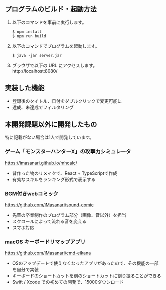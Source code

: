 ## プログラムのビルド・起動方法
1. 以下のコマンドを事前に実行します。  
    ```
    $ npm install
    $ npm run build
    ```
2. 以下のコマンドでプログラムを起動します。  
    ```
    $ java -jar server.jar
    ```
3. ブラウザで以下の URL にアクセスします。  
    http://localhost:8080/

## 実装した機能
- 登録後のタイトル、日付をダブルクリックで変更可能に
- 達成、未達成でフィルタリング

## 本開発課題以外に開発したもの
特に記載がない場合は1人で開発しています。

### ゲーム「モンスターハンターX」の攻撃力シミュレータ  
https://imasanari.github.io/mhcalc/  
- 昔作った物のリメイクで、React + TypeScriptで作成
- 有効なスキルをランキング形式で表示する

### BGM付きwebコミック
https://github.com/iMasanari/sound-comic
- 先輩の卒業制作のプログラム部分（画像、音以外）を担当
- スクロールによって流れる音を変える
- スマホ対応

### macOS キーボードリマップアプリ
https://github.com/iMasanari/cmd-eikana
- OSのアップデートで使えなくなったアプリがあったので、その機能の一部を自分で実装
- キーボードのショートカットを別のショートカットに割り振ることができる
- Swift / Xcode での初めての開発で、15000ダウンロード
